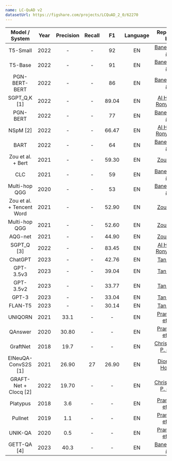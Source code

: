 ```yaml
---
name: LC-QuAD v2
datasetUrl: https://figshare.com/projects/LCQuAD_2_0/62270
---
```


|      Model / System       | Year | Precision | Recall |  F1   | Language |                                     Reported by                                      | Gold Entity |
| :-----------------------: | :--: | :-------: | :----: | :---: | :------: | :----------------------------------------------------------------------------------: | :---------: |
|         T5-Small          | 2022 |     -     |   -    |  92   |    EN    |               [Banerjee et al.](https://arxiv.org/pdf/2204.12793.pdf)                |     ✅      |
|          T5-Base          | 2022 |     -     |   -    |  91   |    EN    |               [Banerjee et al.](https://arxiv.org/pdf/2204.12793.pdf)                |     ✅      |
|       PGN-BERT-BERT       | 2022 |     -     |   -    |  86   |    EN    |               [Banerjee et al.](https://arxiv.org/pdf/2204.12793.pdf)                |     ✅      |
|       SGPT_Q,K [1]        | 2022 |     -     |   -    | 89.04 |    EN    | [Al Hasan Rony et al.](https://ieeexplore.ieee.org/stamp/stamp.jsp?arnumber=9815253) |     ✅      |
|         PGN-BERT          | 2022 |     -     |   -    |  77   |    EN    |               [Banerjee et al.](https://arxiv.org/pdf/2204.12793.pdf)                |     ✅      |
|         NSpM [2]          | 2022 |     -     |   -    | 66.47 |    EN    | [Al Hasan Rony et al.](https://ieeexplore.ieee.org/stamp/stamp.jsp?arnumber=9815253) |     ✅      |
|           BART            | 2022 |     -     |   -    |  64   |    EN    |               [Banerjee et al.](https://arxiv.org/pdf/2204.12793.pdf)                |     ✅      |
|     Zou et al. + Bert     | 2021 |     -     |   -    | 59.30 |    EN    |                  [Zou et al.](https://arxiv.org/pdf/2111.06086.pdf)                  |     ✅      |
|            CLC            | 2021 |     -     |   -    |  59   |    EN    |               [Banerjee et al.](https://arxiv.org/pdf/2204.12793.pdf)                |     ✅      |
|       Multi-hop QGG       | 2020 |     -     |   -    |  53   |    EN    |               [Banerjee et al.](https://arxiv.org/pdf/2204.12793.pdf)                |     ✅      |
| Zou et al. + Tencent Word | 2021 |     -     |   -    | 52.90 |    EN    |                  [Zou et al.](https://arxiv.org/pdf/2111.06086.pdf)                  |     ✅      |
|       Multi-hop QGG       | 2021 |     -     |   -    | 52.60 |    EN    |                  [Zou et al.](https://arxiv.org/pdf/2111.06086.pdf)                  |     ✅      |
|          AQG-net          | 2021 |     -     |   -    | 44.90 |    EN    |                  [Zou et al.](https://arxiv.org/pdf/2111.06086.pdf)                  |     ✅      |
|        SGPT_Q [3]         | 2022 |     -     |   -    | 83.45 |    EN    | [Al Hasan Rony et al.](https://ieeexplore.ieee.org/stamp/stamp.jsp?arnumber=9815253) |     ❌      |
|          ChatGPT          | 2023 |     -     |   -    | 42.76 |    EN    |                  [Tan et al.](https://arxiv.org/pdf/2303.07992.pdf)                  |     ❌      |
|         GPT-3.5v3         | 2023 |     -     |   -    | 39.04 |    EN    |                  [Tan et al.](https://arxiv.org/pdf/2303.07992.pdf)                  |     ❌      |
|         GPT-3.5v2         | 2023 |     -     |   -    | 33.77 |    EN    |                  [Tan et al.](https://arxiv.org/pdf/2303.07992.pdf)                  |     ❌      |
|           GPT-3           | 2023 |     -     |   -    | 33.04 |    EN    |                  [Tan et al.](https://arxiv.org/pdf/2303.07992.pdf)                  |     ❌      |
|          FLAN-T5          | 2023 |     -     |   -    | 30.14 |    EN    |                  [Tan et al.](https://arxiv.org/pdf/2303.07992.pdf)                  |     ❌      |
|          UNIQORN          | 2021 |   33.1    |   -    |   -   |    EN    |                 [Pramanik et al.](https://arxiv.org/abs/2108.08614)                  |     ❌      |
|          QAnswer          | 2020 |   30.80   |   -    |   -   |    EN    |                 [Pramanik et al.](https://arxiv.org/abs/2108.08614)                  |     ❌      |
|         GraftNet          | 2018 |   19.7    |   -    |   -   |    EN    |             [Christmann P. et al](https://arxiv.org/pdf/2108.08597.pdf)              |     ❌      |
|    ElNeuQA-ConvS2S [1]    | 2021 |   26.90   |   27   | 26.90 |    EN    |                [Diomedi, Hogan](https://arxiv.org/pdf/2107.02865.pdf)                |     ❌      |
|   GRAFT-Net + Clocq [2]   | 2022 |   19.70   |   -    |   -   |    EN    |             [Christmann P. et al](https://arxiv.org/pdf/2108.08597.pdf)              |     ❌      |
|         Platypus          | 2018 |    3.6    |   -    |   -   |    EN    |                 [Pramanik et al.](https://arxiv.org/abs/2108.08614)                  |     ❌      |
|          Pullnet          | 2019 |    1.1    |   -    |   -   |    EN    |                 [Pramanik et al.](https://arxiv.org/abs/2108.08614)                  |     ❌      |
|          UNIK-QA          | 2020 |    0.5    |   -    |   -   |    EN    |                 [Pramanik et al.](https://arxiv.org/abs/2108.08614)                  |     ❌      |
|        GETT-QA [4]        | 2023 |   40.3    |   -    |   -   |    EN    |               [Banerjee et al.](https://arxiv.org/pdf/2303.13284.pdf)                |     ❌      |
